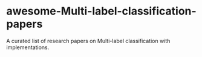 # awesome-Multi-label-classification-papers
A curated list of research papers on Multi-label classification with implementations.
